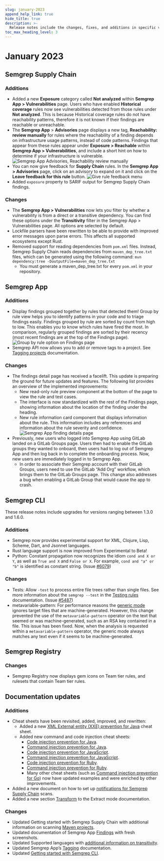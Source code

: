 ```yaml
---
slug: january-2023
append_help_link: true
hide_title: true
description: >-
  Release notes include the changes, fixes, and additions in specific versions of Semgrep.
toc_max_heading_level: 3
---
```


# January 2023

## Semgrep Supply Chain

### Additions

- Added a new **Exposure** category called **Not analyzed** within **Semgrep App > Vulnerabilities** page. Users who have enabled **Historical coverage** rules now see vulnerabilities detected from those rules under **Not analyzed**. This is because Historical coverage rules do not have reachability patterns, therefore it is not known if their findings are reachable or unreachable.
- The **Semgrep App** > **Advisories** page displays a new tag, **Reachability: review manually** for rules where the reachability of a finding depends on infrastructure usage patterns, instead of code patterns. Findings that appear from these rules appear under **Exposure > Reachable** within **Semgrep App > Vulnerabilities**, and include a short hint on how to determine if your infrastructure is vulnerable.
    ![Semgrep App Advisories, Reachability review manually](/img/release-notes-semgrep-app-reachability-review.png)
- You can now give feedback for **Supply Chain** rules. In the **Semgrep App > Advisories** page, click on an advisory to expand on it and click on the **Leave feedback for this rule** button.
    ![Give rule feedback menu](/img/release-notes-give-rule-feedback.png)
- Added `exposure` property to SARIF output for Semgrep Supply Chain findings.

### Changes

- The **Semgrep App > Vulnerabilities** now lets you filter by whether a vulnerability is from a direct or a transitive dependency. You can find these options under the **Transitivity** filter in the Semgrep App > Vulnerabilities page. All options are selected by default.
- Lockfile parsers have been rewritten to be able to provide with improved error messages upon parse errors. This affects all supported ecosystems except Rust.
- Removed support for reading dependencies from `pom.xml` files. Instead, Semgrep Supply Chain reads dependencies from `maven_dep_tree.txt` files, which can be generated using the following command:
    `mvn dependency:tree -DoutputFile=maven_dep_tree.txt`
    - You must generate a maven_dep_tree.txt for every `pom.xml` in your repository.


## Semgrep App

### Additions

- Display findings grouped together by rules that detected them! Group by rule view helps you to identify patterns in your code and to triage findings easily. Findings grouped by rule are sorted by count from high to low. This enables you to know which rules have fired the most. In comparison, regularly grouped findings are sorted by their recency (most recent findings are at the top of the Findings page).
    ![Group by rule option on Findings page](/img/release-notes-group-by-rule.png)
- Semgrep API now allows you to add or remove tags to a project. See [Tagging projects](/semgrep-cloud-platform/tags/) documentation.

### Changes

- The findings detail page has received a facelift. This update is preparing the ground for future updates and features. The following list provides an overview of the implemented improvements:
    - New read-only rule preview component at the bottom of the page to view the rule and test cases.
    - The interface is now standardized with the rest of the Findings page, showing information about the location of the finding under the heading.
    - New rule information card component that displays information about the rule. This information includes any references and information about the rule severity and confidence. ![Semgrep App finding details page](/img/cloud-platform-finding-details.png)
- Previously, new users who logged into Semgrep App using GitLab landed on a GitLab Groups page. Users then had to enable the GitLab groups they wanted to onboard, then users had to log out of Semgrep App and then log back in to complete the onboarding process. Now, new users are immediately logged in to Semgrep App.
  - In order to associate their Semgrep account with their GitLab Groups, users need to use the GitLab “Add Org” workflow, which brings them to the GitLab Groups page. This change also addresses a bug when enabling a GitLab Group that would cause the app to crash.

## Semgrep CLI

These release notes include upgrades for versions ranging between 1.3.0 and 1.6.0.

### Additions

- Semgrep now provides experimental support for XML, Clojure, Lisp, Scheme, Dart, and Jsonnet languages.
- Rust language support is now improved from Experimental to Beta!
- Python: Constant propagation now recognizes the idiom `cond and X or Y`,
as well as `True and X` and `False or X`. For example, `cond and "a" or "b"` is identified as constant string. (Issue [#6079](https://github.com/returntocorp/semgrep/issues/6079))

### Changes

- Tests: Allow `-test` to process entire file trees rather than single files. See more information about the `semgrep --test` in the [Testing rules](/writing-rules/testing-rules.md) documentation. (Issue [#5487](https://github.com/returntocorp/semgrep/issues/5487))
- metavariable-pattern: For performance reasons the [generic mode](/writing-rules/generic-pattern-matching/) ignores target files that are machine-generated. However, this change prevented the use of the `metavariable-pattern` operator on the text that seemed or was machine-generated, such as an RSA key contained in a file. This issue has been fixed. Now, when the analysis is requested within a `metavariable-pattern` operator, the generic mode always matches any text even if it seems to be machine-generated.

## Semgrep Registry

### Changes

- Semgrep Registry now displays gem icons on Team tier rules, and rulesets that contain Team tier rules.

## Documentation updates

### Additions

- Cheat sheets have been revisited, added, improved, and rewritten:
    - Added a new [XML External entity (XXE) prevention for Java](/cheat-sheets/java-xxe/) cheat sheet.
    - Added new command and code injection cheat sheets:
        - [Code injection prevention for Java](/cheat-sheets/java-code-injection/).
        - [Command injection prevention for Java](/cheat-sheets/java-command-injection/).
        - [Code injection prevention for JavaScript](/cheat-sheets/javascript-code-injection/).
        - [Command injection prevention for JavaScript](/cheat-sheets/javascript-command-injection/).
        - [Code injection prevention for Ruby](/cheat-sheets/ruby-code-injection/).
        - [Command injection prevention for Ruby](/cheat-sheets/ruby-command-injection/).
        - Many other cheat sheets (such as [Command injection prevention for Go](/cheat-sheets/go-command-injection/)) now have updated examples and were enriched by other improvements.
- Added a new document on how to set up [notifications for Semgrep Supply Chain](/semgrep-sc/receiving-notifications-from-ssc/) scans.
- Added a new section [Transform](/writing-rules/experiments/extract-mode/#transform) to the Extract mode documentation.

### Changes

- Updated Getting started with Semgrep Supply Chain with additional information on scanning [Maven projects](/semgrep-sc/scanning-open-source-dependencies/#apache-maven-java).
- Updated documentation of Semgrep App [Findings](/semgrep-code/findings/) with fresh screenshots.
- Updated Supported languages with [additional information on transitivity](/supported-languages/#general-availability).
- Updated Semgrep App’s [Tagging](/semgrep-cloud-platform/tags/) documentation.
- Updated [Getting started with Semgrep CLI](/getting-started/).

